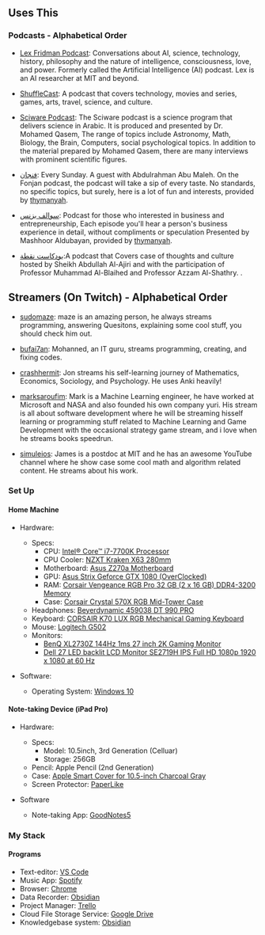## Uses This


### Podcasts - Alphabetical Order


* [Lex Fridman Podcast](https://open.spotify.com/show/2MAi0BvDc6GTFvKFPXnkCL): Conversations about AI, science, technology, history, philosophy and the nature of intelligence, consciousness, love, and power. Formerly called the Artificial Intelligence (AI) podcast. Lex is an AI researcher at MIT and beyond.

* [ShuffleCast](https://ar-podcast.com/shufflecast/): A podcast that covers technology, movies and series, games, arts, travel, science, and culture.  

* [Sciware Podcast](https://www.sciwarepod.com/): The Sciware podcast is a science program that delivers science in Arabic. It is produced and presented by Dr. Mohamed Qasem, The range of topics include Astronomy, Math, Biology, the Brain, Computers, social psychological topics. In addition to the material prepared by Mohamed Qasem, there are many interviews with prominent scientific figures.

* [فنجان](https://thmanyah.com/podcasts/fnjan/): Every Sunday. A guest with Abdulrahman Abu Maleh. On the Fonjan podcast, the podcast will take a sip of every taste. No standards, no specific topics, but surely, here is a lot of fun and interests, provided by [thymanyah](https://thmanyah.com).

* [سوالف بزنس](https://thmanyah.com/podcasts/swalif/): Podcast for those who interested in business and entrepreneurship, Each episode you'll hear a person's business experience in detail, without compliments or speculation Presented by Mashhoor Aldubayan, provided by [thymanyah](https://thmanyah.com).

* [بودكاست نقطة](https://noqta.podbean.com/):A podcast that Covers case of thoughts and culture hosted by Sheikh Abdullah Al-Ajiri and with the participation of Professor Muhammad Al-Blaihed and Professor Azzam Al-Shathry. .


## Streamers (On Twitch) - Alphabetical Order

* [sudomaze](https://www.twitch.tv/sudomaze): maze is an amazing person, he always streams programming, answering Quesitons, explaining some cool stuff, you should check him out. 
* [bufai7an](https://www.twitch.tv/bufai7an): Mohanned, an IT guru, streams programming, creating, and fixing codes.
* [crashhermit](https://www.twitch.tv/crashhermit): Jon streams his self-learning journey of Mathematics, Economics, Sociology, and Psychology. He uses Anki heavily!

* [marksaroufim](https://www.twitch.tv/marksaroufim): Mark is a Machine Learning engineer, he have worked at Microsoft and NASA and also founded his own company yuri. His stream is all about software development where he will be streaming hisself learning or programming stuff related to Machine Learning and Game Development with the occasional strategy game stream, and i love when he  streams books speedrun.

* [simuleios](https://www.twitch.tv/simuleios): James is a postdoc at MIT and he has an awesome YouTube channel where he show case some cool math and algorithm related content. He streams about his work.

### Set Up

#### Home Machine

* Hardware:
    * Specs:
        * CPU: [Intel® Core™ i7-7700K Processor](https://www.amazon.com/Intel-i7-7700K-Desktop-Processor-unlocked/dp/B07KMDKM6P/ref=sr_1_1?dchild=1&keywords=Intel%C2%AE+Core%E2%84%A2+i7-7700K+Processor&qid=1613287211&sr=8-1)
        * CPU Cooler: [NZXT Kraken X63 280mm](https://www.amazon.com/NZXT-Kraken-X63-280mm-RL-KRX63-01/dp/B082DYR132/ref=sr_1_1?crid=2H15YURNTXL6I&dchild=1&keywords=nzxt+x62&qid=1613287227&sprefix=nzxt+x%2Caps%2C295&sr=8-1)
        * Motherboard: [Asus Z270a Motherboard](https://www.asus.com/Motherboards-Components/Motherboards/All-series/PRIME-Z270-A/)
        * GPU: [Asus Strix Geforce GTX 1080 (OverClocked)](https://www.amazon.com/ASUS-GeForce-Strix-Graphics-STRIX-GTX1080-A8G-GAMING/dp/B01K5F8MJK/ref=sr_1_1?dchild=1&keywords=asus+1080+oc&qid=1613287354&sr=8-1)
        * RAM: [Corsair Vengeance RGB Pro 32 GB (2 x 16 GB) DDR4-3200 Memory](https://www.amazon.com/Corsair-Vengeance-2x16GB-PC4-28800-Optimized/dp/B082DGZJ9C/ref=sr_1_1?crid=APTWDVHKD80N&dchild=1&keywords=corsair+vengeance+rgb+pro+32gb&qid=1613287383&sprefix=corsair+veng%2Caps%2C310&sr=8-1)
        * Case: [Corsair Crystal 570X RGB Mid-Tower Case](https://www.amazon.com/CORSAIR-Crystal-Mid-Tower-Tempered-Glass/dp/B01LE0ZKR2/ref=sr_1_1?crid=TKPJ74O6HDMS&dchild=1&keywords=corsair+x570&qid=1613287417&sprefix=corasair+x57%2Caps%2C293&sr=8-1)
    * Headphones: [Beyerdynamic 459038 DT 990 PRO](https://www.amazon.com/beyerdynamic-Over-Ear-Studio-Headphones-construction/dp/B0011UB9CQ)
    * Keyboard: [CORSAIR K70 LUX RGB Mechanical Gaming Keyboard](https://www.amazon.com/CORSAIR-K70-Mechanical-Gaming-Keyboard/dp/B073XW69VB)
    * Mouse: [Logitech G502](https://www.amazon.com/Logitech-Spectrum-Shifting-Personalized-Programmable/dp/B019OB663A)
    * Monitors:
      * [BenQ XL2730Z 144Hz 1ms 27 inch 2K Gaming Monitor](https://www.amazon.com/BenQ-XL2730Z-Monitor-Resolution-FreeSync/dp/B00TUK9D9K)
      * [Dell 27 LED backlit LCD Monitor SE2719H IPS Full HD 1080p 1920 x 1080 at 60 Hz](https://www.amazon.com/Dell-backlit-Monitor-SE2719H-1080p/dp/B07KW6HFD1/ref=sr_1_1?dchild=1&keywords=dell+27&qid=1613287574&sr=8-1)

* Software:
    * Operating System: [Windows 10](https://www.microsoft.com/en-gb/software-download/windows10)

#### Note-taking Device (iPad Pro)

* Hardware:
    * Specs:
        * Model: 10.5inch, 3rd Generation (Celluar)
        * Storage: 256GB
    * Pencil: Apple Pencil (2nd Generation)
    * Case: [Apple Smart Cover for 10.5-inch Charcoal Gray](https://www.extra.com/en-sa/mobiles-tablets/tablets-accessories/tablet-cases/apple-smart-cover-for-10-5-inch-ipad-pro-air-3rd-gen-7th-8th-gen-charcoal-gray/p/100045742?gclid=CjwKCAiAjp6BBhAIEiwAkO9WuitRooPEtPxt2-ZfZco223NUwPEMALUDm-SThoNqBsyasjFp_anZVxoCaPIQAvD_BwE)
    * Screen Protector: [PaperLike](https://www.amazon.com/BERSEM-Paper-Like-Protector-Anti-Glare-Installation/dp/B07N362JCW)

* Software
    * Note-taking App: [GoodNotes5](https://www.goodnotes.com/)

### My Stack

#### Programs

* Text-editor: [VS Code](https://code.visualstudio.com/) 
* Music App: [Spotify](https://www.spotify.com/)
* Browser: [Chrome](https://www.google.com/chrome/)
* Data Recorder: [Obsidian](https://www.notion.so/)
* Project Manager: [Trello](https://trello.com)
* Cloud File Storage Service: [Google Drive](https://www.google.com/drive/)
* Knowledgebase system: [Obsidian](https://obsidian.md/)
